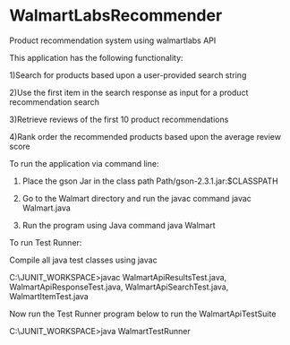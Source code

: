 # WalmartLabsRecommender
Product recommendation system using walmartlabs API

This application has the following functionality:

1)Search for products based upon a user-provided search string

2)Use the first item in the search response as input for a product recommendation search

3)Retrieve reviews of the first 10 product recommendations

4)Rank order the recommended products based upon the average review score



To run the application via command line:

1)  Place the gson Jar in the class path
    Path/gson-2.3.1.jar:$CLASSPATH

2) Go to the Walmart directory and run the javac command
   javac Walmart.java 
 
3) Run the program using Java command
   java Walmart


To run Test Runner:

Compile all java test classes using javac

C:\JUNIT_WORKSPACE>javac WalmartApiResultsTest.java,
	WalmartApiResponseTest.java,
	WalmartApiSearchTest.java,
	WalmartItemTest.java
	
Now run the Test Runner program below to run the WalmartApiTestSuite

C:\JUNIT_WORKSPACE>java WalmartTestRunner
